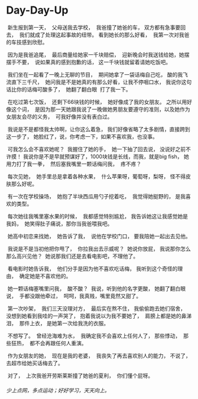 # Day-Day-Up
​	     新生报到第一天，
​            父母送我去学校，
​            我爸撞了她爸的车，
​            双方都有急事要回去，
​            我们就成了处理这起事故的纽带。
​            看到她长的那么好看，
​            我第一次对我爸的车技感到欣慰。

​            因为是我爸追尾，
​            最后商量给她家一千块赔偿，
​            迎新晚会时我送钱给她，
​            她摆摆手不要，
​            说如果真的感到抱歉的话，
​            这一千块钱就留着请她吃饭吧。

​            我们坐在一起看了一晚上无聊的节目，
​            期间她拿了一袋话梅自己吃，
​            酸的我飞流直下三千尺，
​            她问我是不是她真的有那么好看，让我不停咽口水，
​            我说你这句话比你的话梅可酸多了，
​            她翻了翻白眼
​            打了我一下。

​            在吃过第七次饭，
​            还剩下66块钱的时候，
​            她好像成了我的女朋友。
​            之所以用好像这个词，
​            是因为那一天她跟我说了一晚做她男朋友要遵守的准则，
​            以及她作为女朋友会尽的义务，
​            可我好像并没有表白过。

​            我说是不是都怪我太帅啊，让你这么着急，
​            我们好像省略了太多剧情，直接跨到这一步了，
​            她脸红了，说，你考虑一下，如果不喜欢我，也没事。

​            可我怎么会不喜欢她呢？
​            我握住了她的手，
​            她一下抽了回去说，
​            没说好之前不许摸！
​            我说你是不是早就预谋好了，1000块钱是长线，而我，就是big fish，
​            她用力打了我一拳，
​            然后塞我嘴里一颗话梅问我，
​            疼不疼？

​            每次见她，
​            她手里总是拿着各种水果，
​            什么苹果呀，葡萄呀，梨呀，
​            怪不得皮肤那么好呢。

​            有一次在学校操场，
​            她抱了半块西瓜用勺子挖着吃，
​            我觉得她挺野的，
​            是我喜欢的类型。

​            每次她往我嘴里塞水果的时候，
​            我都感觉特别尴尬，
​            我告诉她这让我感觉她是我妈，
​            她笑得肚子痛说，那你当我爸喂我吧。

​            她高中初恋来找她，
​            她告诉了我，
​            说他在学校门口，
​            要我陪她一起出去见他。

​            我说是不是当初他把你甩了，
​            你拉我出去示威呢？
​            她说你放屁，
​            我说那你怎么那么高兴见他？
​            她说那我们还是去看电影吧，不理他了。

​            看电影时她告诉我，
​            他们分手是因为他不喜欢吃话梅，
​            我听到这个奇怪的理由，
​            确定她是不喜欢他的。

​            她一颗话梅塞嘴里问我，
​            酸不酸？
​            我说，听到他的名字更酸，
​            她翻了翻白眼说，
​            手都没跟他牵过，
​            呵呵，我真贱，嘴里竟然又甜了。

​            第一次吵架，
​            我们三天没理对方，
​            最后实在熬不住，
​            我偷偷跑去她们宿舍，
​            没想到她看到我哇的一声哭了，
​            抱着我说以为我不要她了，
​            肩膀上都是她的鼻涕泪，
​            那件上衣，
​            是她第一次给我洗的衣服。

​            不想写了。
​            曾经沧海难为水，
​            我确定我不会喜欢上任何人了，
​            那些悸动，
​            那些狂热，
​            都不会再跟任何人重演。

​            作为女朋友的她，
​            现在是我的老婆，
​            我丧失了再去喜欢别人的能力，
​            不说了，
​            去超市给她买话梅去了。

​            对了，
​            上次我爸开劳斯莱斯撞了她爸的夏利，
​            你们懂个屁呀。







###### 少上点网，多点运动；好好学习，天天向上。